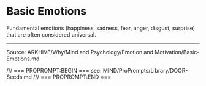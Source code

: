 # Basic Emotions

Fundamental emotions (happiness, sadness, fear, anger, disgust, surprise) that are often considered universal.

---
Source: ARKHIVE/Why/Mind and Psychology/Emotion and Motivation/Basic-Emotions.md

/// === PROPROMPT:BEGIN ===
see: MIND/ProPrompts/Library/DOOR-Seeds.md
/// === PROPROMPT:END ===
